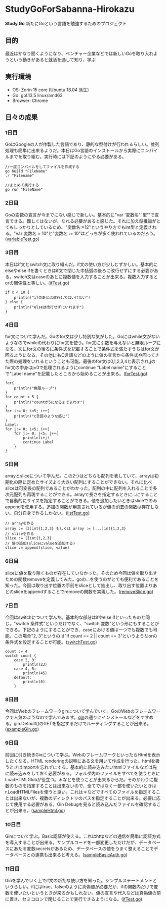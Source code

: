 <!-- ![] (http) -->

# StudyGoForSabanna-Hirokazu
<b>Study Go</b>
新たにGoという言語を勉強するためのプロジェクト

## 目的
最近はかなり聞くようになり、ベンチャー企業などでは新しいGoを取り入れようという動きがあると就活を通して知り、学ぶ

## 実行環境
- OS: Zorin 15 core (Ubuntu 18.04 派生)
- Go: gol.13.5 linux/amd63
- Browser: Chrome

## 日々の成果

### 1日目
GoはGoogleの人が作製した言語であり、静的な型付けが行われるらしい。並列処理も簡単に出来るようだ。本日はGo言語のインストールから実際にコンパイルまでを取り組む。実行時には下記のようにやる必要がある。

```
//一度コンパイルをしてファイルを作成する
go build "FileName"
./ "Filename"

//まとめて実行する
go run "FileName"
```

### 2日目
Goの変数の宣言が今までにない感じで新しい。基本的に"var '変数名' '型'"で宣言できる。難しくはないが、なれる必要があると感じた。それに加え型推論がとてもしっかりとしているため、"変数名:=12"というやり方でもint型と定義される。"var 変数名 = 10"と"変数名 := 10"はどっちが多く使われているのだろう。([variableTest.go](https://github.com/Sabanna-Hirokazu/StudyGoForSabanna-Hirokazu/blob/master/variableTest.go))

### 3日目
本日はif文とswitch文に取り組んだ。if文の使い方が少しむずかしい。基本的にelseやelse ifを書くときはif文で閉じた中括弧の後ろに改行せずにする必要がある。switch文はcaseのあとに複数値を入力することが出来る。複数入力するとorの関係性と等しい。([ifTest.go](https://github.com/Sabanna-Hirokazu/StudyGoForSabanna-Hirokazu/blob/master/ifTest.go))

```
if x < 10 {
    println("ifのあとは改行してはいけない")
} else {
    println("elseは改行ぜずにいれます")
}
```

### 4日目
for文について学んだ。Goのfor文は少し特別な気がした。Goにはwhile文がないようなのでwhileの代わりにfor文を使う。for文に引数を与えないと無限ループになる。次にfor文の後ろに条件式を記載することで条件式を満たすうちはfor文が回るようになる。その他にもC言語などのように値の宣言から条件式や回ってきた際の処理をいれるということも可能。最後のfor文は0,1,2,3,4と表示され,jのfor文の中身はj=0で処理されるようにcontinue "Label name"にすることで"Label name"を記載したところから始めることが出来る。([forTest.go](https://github.com/Sabanna-Hirokazu/StudyGoForSabanna-Hirokazu/blob/master/forTest.go))

```
for{
    println("無限ループ")
}
for count < 5 {
    println("countが5になるまでまわす")
}
for i:= 0; i<5; i++{
    println("c言語のような感じ")
}
Label:
for i:= 0; i<5; i++{
    for j:= 0; j<5; j++{
        println(i+j)
        continue Label
    }
}
```

### 5日目
arrayとsliceについて学んだ。この2つはどちらも配列を表していて、arrayは初期化の際に定めたサイズより大きい配列にすることができない。それに比べsliceは可変長の配列であることがわかった。配列の中に配列を入れることで多次元配列も再現することができる。arrayで長さを指定するときに...にすることで自動的にサイズを指定することができる。値を追加したいときはsliceでのみappendを使用する。追加の関数が用意されているが値の消去の関数は存在しない。自分自身で作るしかない。([listTest.go](https://github.com/Sabanna-Hirokazu/StudyGoForSabanna-Hirokazu/blob/master/listTest.go))

```
// arrayを作る
array := [3]int{1,2,3} もしくは array := [...]int{1,2,3}
// sliceを作る
slice := []int{1,2,3}
// 値の追加(sliceにvalueを追加する)
slice := append(slice, value)
```

### 6日目
sliceに値を取り除くものが存在していなかった。そのため今回は値を取り出すための関数removeを定義してみた。goの...を使うのがとても便利であることを知った。今回は取り出す位置の手前をsliceとして抽出し、取り出す位置よりあとのsliceをappendすることでremoveの関数を実現した。([removeSlice.go](https://github.com/Sabanna-Hirokazu/StudyGoForSabanna-Hirokazu/blob/master/removeSlice.go))

### 7日目
今回はswitchについて学んだ。基本的な部分はifやelse ifといったものと同じ。"switch 条件式"というだけでなく、"switch 変数"という形にもすることができる。下記のようにすることができ、caseにおける値は一つでも複数でも可能。この場合"2, 3"というのは"if count == 2 || count == 3"というようなorの条件式を設定することが可能。([switchTest.go](https://github.com/Sabanna-Hirokazu/StudyGoForSabanna-Hirokazu/blob/master/switchTest.go))

```
count := 4
switch count {
    case 2, 3:
        println(23)
    case 4, 5:
        println(45)
    default:
        println(0)
    }
```

### 8日目
今回はWebのフレームワークginについて学んでいく。GoのWebのフレームワークで人気のようなので学んでみます。[gin](https://github.com/gin-gonic/gin)の通りにインストールなどをすすめる。gin.Default()のGETを指定するだけでルーティングすることが出来る。([exampleGin.go](https://github.com/Sabanna-Hirokazu/StudyGoForSabanna-Hirokazu/blob/master/SampleGin/exampleGin.go))

### 9日目
前回に引き続きGinについて学ぶ。WebのフレームワークといったらHtmlを表示したくなる。HTML renderingの説明にある文を用いて作成を行った。htmlを扱うときはimportを忘れずにする。基本的に読み込みたいhtmlファイルなどは先に読み込みをしておく必要がある。フォルダ内のファイルをすべてを使うときにLoadHTMLGlobが役立つ。＊などを使うことが出来るからだ。そのかわりに複数のものを指定することは出来ないので、全てではなく一部を使いたいときはr.LoadHTMLFilesを使うと良い。これは＊などですべてのファイルを指定することは出来ないが、複数のディレクトリのパスを指定することが出来る。必要に応じて使用する必要がある。Gin Debugを見ると読み込んだファイルを確認することが出来る。([sampleHtml.go](https://github.com/Sabanna-Hirokazu/StudyGoForSabanna-Hirokazu/blob/master/SampleGin/sampleHtml.go))


### 10日目
Ginについて学ぶ。Basic認証が使える。これはhttpなどの通信を簡単に認証方式を導入することが出来る。サンプルコードを一部変更しただけだが、データベースにあたる変数secretsがあるため、データベースの値をうまく整えることでデータベースとの連携も出来ると考える。([sampleBasicAuth.go](https://github.com/Sabanna-Hirokazu/StudyGoForSabanna-Hirokazu/blob/master/SampleGin/sampleBasicAuth.go))


### 11日目
Ginを学んでいく上でif文の新たな使い方を知った。シンプルステートメントというらしい。ifにはtrue、falseのように真偽値が必要だが、ifの関数内だけで変数を使いたいというときが来るかもしれない。値の宣言や代入などは真偽値の前に置き、セミコロンで閉じることで実行できるようになる。([ifTest.go](https://github.com/Sabanna-Hirokazu/StudyGoForSabanna-Hirokazu/blob/master/ifTest.go))